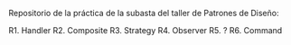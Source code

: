 Repositorio de la práctica de la subasta del taller de Patrones de Diseño:

R1. Handler
R2. Composite
R3. Strategy
R4. Observer
R5. ?
R6. Command

